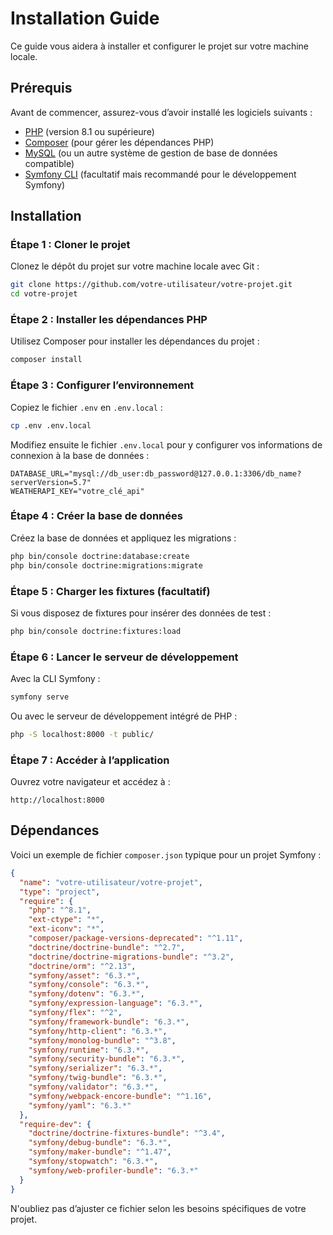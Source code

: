 # Installation Guide

Ce guide vous aidera à installer et configurer le projet sur votre machine locale.

## Prérequis

Avant de commencer, assurez-vous d’avoir installé les logiciels suivants :

- [PHP](https://www.php.net/downloads.php) (version 8.1 ou supérieure)
- [Composer](https://getcomposer.org/download/) (pour gérer les dépendances PHP)
- [MySQL](https://dev.mysql.com/downloads/installer/) (ou un autre système de gestion de base de données compatible)
- [Symfony CLI](https://symfony.com/download) (facultatif mais recommandé pour le développement Symfony)

## Installation

### Étape 1 : Cloner le projet

Clonez le dépôt du projet sur votre machine locale avec Git :

```bash
git clone https://github.com/votre-utilisateur/votre-projet.git
cd votre-projet
```

### Étape 2 : Installer les dépendances PHP

Utilisez Composer pour installer les dépendances du projet :

```bash
composer install
```

### Étape 3 : Configurer l’environnement

Copiez le fichier `.env` en `.env.local` :

```bash
cp .env .env.local
```

Modifiez ensuite le fichier `.env.local` pour y configurer vos informations de connexion à la base de données :

```dotenv
DATABASE_URL="mysql://db_user:db_password@127.0.0.1:3306/db_name?serverVersion=5.7"
WEATHERAPI_KEY="votre_clé_api"
```

### Étape 4 : Créer la base de données

Créez la base de données et appliquez les migrations :

```bash
php bin/console doctrine:database:create
php bin/console doctrine:migrations:migrate
```

### Étape 5 : Charger les fixtures (facultatif)

Si vous disposez de fixtures pour insérer des données de test :

```bash
php bin/console doctrine:fixtures:load
```

### Étape 6 : Lancer le serveur de développement

Avec la CLI Symfony :

```bash
symfony serve
```

Ou avec le serveur de développement intégré de PHP :

```bash
php -S localhost:8000 -t public/
```

### Étape 7 : Accéder à l’application

Ouvrez votre navigateur et accédez à :

```text
http://localhost:8000
```

## Dépendances

Voici un exemple de fichier `composer.json` typique pour un projet Symfony :

```json
{
  "name": "votre-utilisateur/votre-projet",
  "type": "project",
  "require": {
    "php": "^8.1",
    "ext-ctype": "*",
    "ext-iconv": "*",
    "composer/package-versions-deprecated": "^1.11",
    "doctrine/doctrine-bundle": "^2.7",
    "doctrine/doctrine-migrations-bundle": "^3.2",
    "doctrine/orm": "^2.13",
    "symfony/asset": "6.3.*",
    "symfony/console": "6.3.*",
    "symfony/dotenv": "6.3.*",
    "symfony/expression-language": "6.3.*",
    "symfony/flex": "^2",
    "symfony/framework-bundle": "6.3.*",
    "symfony/http-client": "6.3.*",
    "symfony/monolog-bundle": "^3.8",
    "symfony/runtime": "6.3.*",
    "symfony/security-bundle": "6.3.*",
    "symfony/serializer": "6.3.*",
    "symfony/twig-bundle": "6.3.*",
    "symfony/validator": "6.3.*",
    "symfony/webpack-encore-bundle": "^1.16",
    "symfony/yaml": "6.3.*"
  },
  "require-dev": {
    "doctrine/doctrine-fixtures-bundle": "^3.4",
    "symfony/debug-bundle": "6.3.*",
    "symfony/maker-bundle": "^1.47",
    "symfony/stopwatch": "6.3.*",
    "symfony/web-profiler-bundle": "6.3.*"
  }
}
```

N'oubliez pas d’ajuster ce fichier selon les besoins spécifiques de votre projet.
